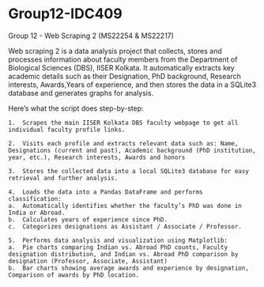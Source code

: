 # Group12-IDC409
Group 12 - Web Scraping 2
(MS22254 & MS22217)

Web scraping 2  is a data analysis project that collects, stores and processes information about faculty members from the Department of Biological Sciences (DBS), IISER Kolkata.
It automatically extracts key academic details such as their Designation, PhD background, Research interests, Awards,Years of experience, and then stores the data in a SQLite3 database and generates graphs for analysis.

Here’s what the script does step-by-step:

	1.	Scrapes the main IISER Kolkata DBS faculty webpage to get all individual faculty profile links.

	2.	Visits each profile and extracts relevant data such as: Name, Designations (current and past), Academic background (PhD institution, year, etc.), Research interests, Awards and honors

	3.	Stores the collected data into a local SQLite3 database for easy retrieval and further analysis.

	4.	Loads the data into a Pandas DataFrame and performs classification:
	a.	Automatically identifies whether the faculty’s PhD was done in India or Abroad.
	b.	Calculates years of experience since PhD.
	c.	Categorizes designations as Assistant / Associate / Professor.

	5.	Performs data analysis and visualization using Matplotlib:
	a.	Pie charts comparing Indian vs. Abroad PhD counts, Faculty designation distribution, and Indian vs. Abroad PhD comparison by designation (Professor, Associate, Assistant)
	b.	Bar charts showing average awards and experience by designation, Comparison of awards by PhD location.